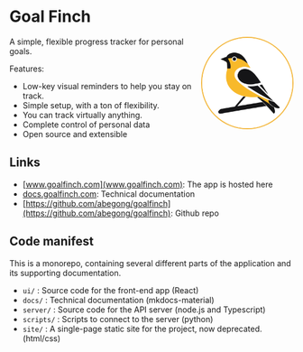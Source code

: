 # Goal Finch
<img class="logo" src="img/goal-finch-logo.svg" alt="GoalFinch Logo" align="right" style="width: 160px; right:20px; background-color: #FDF6E3; border: 2px solid #F4B942; border-radius: 50%;">

A simple, flexible progress tracker for personal goals.

Features:
* Low-key visual reminders to help you stay on track.
* Simple setup, with a ton of flexibility.
* You can track virtually anything.
* Complete control of personal data
* Open source and extensible

## Links

* [www.goalfinch.com](www.goalfinch.com): The app is hosted here
* [docs.goalfinch.com](docs.goalfinch.com): Technical documentation
* [https://github.com/abegong/goalfinch](https://github.com/abegong/goalfinch): Github repo

## Code manifest

This is a monorepo, containing several different parts of the application and its supporting documentation.

* `ui/` : Source code for the front-end app (React)
* `docs/` : Technical documentation (mkdocs-material)
* `server/` : Source code for the API server (node.js and Typescript)
* `scripts/` : Scripts to connect to the server (python)
* `site/` : A single-page static site for the project, now deprecated. (html/css)